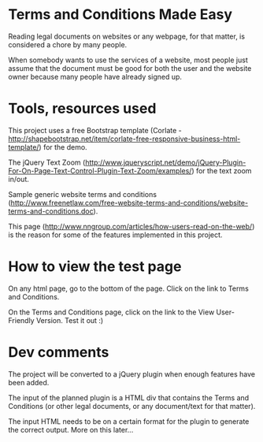 # Terms and Conditions Made Easy

Reading legal documents on websites or any webpage, for that matter, is considered a chore by many people.

When somebody wants to use the services of a website, most people just assume that the document must be good for both the user and the website owner because many people have already signed up.


# Tools, resources used

This project uses a free Bootstrap template (Corlate - http://shapebootstrap.net/item/corlate-free-responsive-business-html-template/) for the demo.

The jQuery Text Zoom (http://www.jqueryscript.net/demo/jQuery-Plugin-For-On-Page-Text-Control-Plugin-Text-Zoom/examples/) for the text zoom in/out.

Sample generic website terms and conditions (http://www.freenetlaw.com/free-website-terms-and-conditions/website-terms-and-conditions.doc).

This page (http://www.nngroup.com/articles/how-users-read-on-the-web/) is the reason for some of the features implemented in this project.


# How to view the test page

On any html page, go to the bottom of the page. Click on the link to Terms and Conditions.

On the Terms and Conditions page, click on the link to the View User-Friendly Version. Test it out :)


# Dev comments

The project will be converted to a jQuery plugin when enough features have been added. 

The input of the planned plugin is a HTML div that contains the Terms and Conditions (or other legal documents, or any document/text for that matter).

The input HTML needs to be on a certain format for the plugin to generate the correct output. More on this later...

